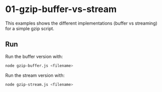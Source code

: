 # 01-gzip-buffer-vs-stream

This examples shows the different implementations (buffer vs streaming) for a simple gzip script.

## Run

Run the buffer version with:

```bash
node gzip-buffer.js <filename>
```

Run the stream version with:

```bash
node gzip-stream.js <filename>
```